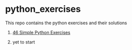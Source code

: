 # python_exercises

This repo contains the python exercises and their solutions

1. [46 Simple Python Exercises](http://www.ling.gu.se/~lager/python_exercises.html)

2. yet to start

